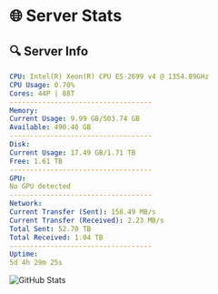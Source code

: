 # 🌐 Server Stats
## 🔍 Server Info
```yaml
CPU: Intel(R) Xeon(R) CPU E5-2699 v4 @ 1354.89GHz
CPU Usage: 0.70%
Cores: 44P | 88T
-----------------------------------
Memory:
Current Usage: 9.99 GB/503.74 GB
Available: 490.40 GB
-----------------------------------
Disk:
Current Usage: 17.49 GB/1.71 TB
Free: 1.61 TB
-----------------------------------
GPU:
No GPU detected
-----------------------------------
Network:
Current Transfer (Sent): 158.49 MB/s
Current Transfer (Received): 2.23 MB/s
Total Sent: 52.70 TB
Total Received: 1.04 TB
-----------------------------------
Uptime:
5d 4h 29m 25s
```
![GitHub Stats](https://img.shields.io/badge/Updated-2025-02-13_03:12:43-blue)